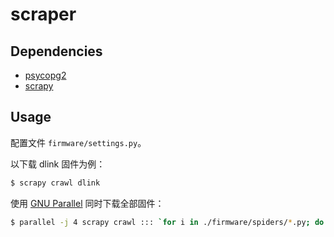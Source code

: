 # scraper

## Dependencies

* [psycopg2](http://initd.org/psycopg/)
* [scrapy](http://scrapy.org/)

## Usage

配置文件 `firmware/settings.py`。

以下载 dlink 固件为例：

```sh
$ scrapy crawl dlink
```

使用 [GNU Parallel](https://www.gnu.org/software/parallel/) 同时下载全部固件：

```sh
$ parallel -j 4 scrapy crawl ::: `for i in ./firmware/spiders/*.py; do basename ${i%.*}; done`
```
